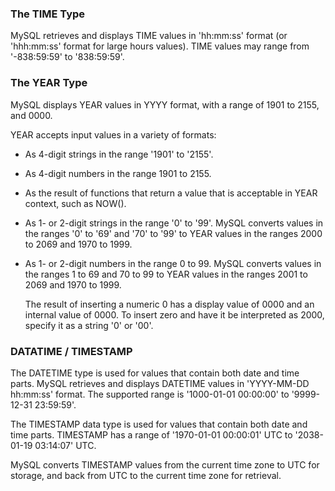 ### The TIME Type

MySQL retrieves and displays TIME values in 'hh:mm:ss' format (or 'hhh:mm:ss' format for large hours values). TIME values may range from '-838:59:59' to '838:59:59'.

### The YEAR Type

MySQL displays YEAR values in YYYY format, with a range of 1901 to 2155, and 0000.

YEAR accepts input values in a variety of formats:
* As 4-digit strings in the range '1901' to '2155'.
* As 4-digit numbers in the range 1901 to 2155.
* As the result of functions that return a value that is acceptable in YEAR context, such as NOW().
* As 1- or 2-digit strings in the range '0' to '99'. MySQL converts values in the ranges '0' to '69' and '70' to '99' to YEAR values in the ranges 2000 to 2069 and 1970 to 1999.
* As 1- or 2-digit numbers in the range 0 to 99. MySQL converts values in the ranges 1 to 69 and 70 to 99 to YEAR values in the ranges 2001 to 2069 and 1970 to 1999.
  
  The result of inserting a numeric 0 has a display value of 0000 and an internal value of 0000. To insert zero and have it be interpreted as 2000, specify it as a string '0' or '00'.

### DATATIME / TIMESTAMP

The DATETIME type is used for values that contain both date and time parts. MySQL retrieves and displays DATETIME values in 'YYYY-MM-DD hh:mm:ss' format. The supported range is '1000-01-01 00:00:00' to '9999-12-31 23:59:59'.

The TIMESTAMP data type is used for values that contain both date and time parts. TIMESTAMP has a range of '1970-01-01 00:00:01' UTC to '2038-01-19 03:14:07' UTC.

MySQL converts TIMESTAMP values from the current time zone to UTC for storage, and back from UTC to the current time zone for retrieval.
